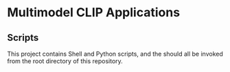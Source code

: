 # Multimodel CLIP Applications

## Scripts

This project contains Shell and Python scripts, and the should all be invoked from the root directory of this repository.
